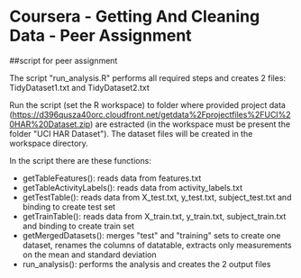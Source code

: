 # Coursera - Getting And Cleaning Data - Peer Assignment
##script for peer assignment

The script "run_analysis.R" performs all required steps and creates 2 files: TidyDataset1.txt and TidyDataset2.txt

Run the script (set the R workspace) to folder where provided project data (https://d396qusza40orc.cloudfront.net/getdata%2Fprojectfiles%2FUCI%20HAR%20Dataset.zip) are estracted (in the workspace must be present the folder "UCI HAR Dataset"). 
The dataset files will be created in the workspace directory.

In the script there are these functions: 
* getTableFeatures(): reads data from features.txt
* getTableActivityLabels(): reads data from activity_labels.txt
* getTestTable(): reads data from X_test.txt, y_test.txt, subject_test.txt and binding to create test set
* getTrainTable(): reads data from X_train.txt, y_train.txt, subject_train.txt and binding to create train set
* getMergedDatasets(): merges "test" and "training" sets to create one dataset, renames the columns of datatable, extracts only measurements on the mean and standard deviation
* run_analysis(): performs the analysis and creates the 2 output files
